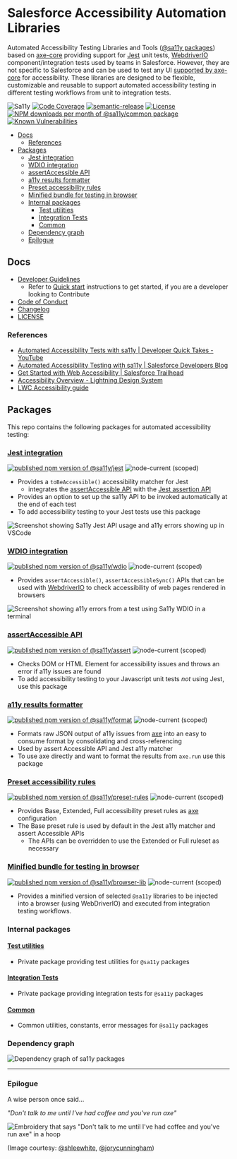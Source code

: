 # Salesforce Accessibility Automation Libraries

Automated Accessibility Testing Libraries and Tools ([@sa11y packages](https://www.npmjs.com/org/sa11y)) based on [axe-core][axe] providing support for [Jest](#jest-integration) unit tests, [WebdriverIO](#wdio-integration) component/integration tests used by teams in Salesforce. However, they are not specific to Salesforce and can be used to test any UI [supported by axe-core](https://github.com/dequelabs/axe-core#supported-browsers) for accessibility. These libraries are designed to be flexible, customizable and reusable to support automated accessibility testing in different testing workflows from unit to integration tests.

![Sa11y](https://github.com/salesforce/sa11y/workflows/CI/badge.svg)
[![Code Coverage](https://codecov.io/gh/salesforce/sa11y/branch/master/graph/badge.svg)](https://codecov.io/gh/salesforce/sa11y)
[![semantic-release](https://img.shields.io/badge/%20%20%F0%9F%93%A6%F0%9F%9A%80-semantic--release-e10079.svg?style=flat)](https://github.com/semantic-release/semantic-release)
[![License](https://img.shields.io/npm/l/@sa11y/common)](./LICENSE.txt)
[![NPM downloads per month of @sa11y/common package](https://img.shields.io/npm/dm/@sa11y/common)](https://www.npmtrends.com/@sa11y/common)
[![Known Vulnerabilities](https://snyk.io/test/github/salesforce/sa11y/badge.svg?targetFile=package.json)](https://snyk.io/test/github/salesforce/sa11y?targetFile=package.json)

<!-- START doctoc generated TOC please keep comment here to allow auto update -->
<!-- DON'T EDIT THIS SECTION, INSTEAD RE-RUN doctoc TO UPDATE -->

- [Docs](#docs)
  - [References](#references)
- [Packages](#packages)
  - [Jest integration](#jest-integration)
  - [WDIO integration](#wdio-integration)
  - [assertAccessible API](#assertaccessible-api)
  - [a11y results formatter](#a11y-results-formatter)
  - [Preset accessibility rules](#preset-accessibility-rules)
  - [Minified bundle for testing in browser](#minified-bundle-for-testing-in-browser)
  - [Internal packages](#internal-packages)
    - [Test utilities](#test-utilities)
    - [Integration Tests](#integration-tests)
    - [Common](#common)
  - [Dependency graph](#dependency-graph)
  - [Epilogue](#epilogue)

<!-- END doctoc generated TOC please keep comment here to allow auto update -->

## Docs

-   [Developer Guidelines](./CONTRIBUTING.md)
    -   Refer to [Quick start](./CONTRIBUTING.md#quick-start) instructions to get started, if you are a developer looking to Contribute
-   [Code of Conduct](./CODE_OF_CONDUCT.md)
-   [Changelog](./CHANGELOG.md)
-   [LICENSE](./LICENSE.txt)

### References

-   [Automated Accessibility Tests with sa11y | Developer Quick Takes - YouTube](https://www.youtube.com/watch?v=ScqZisOBbUM&list=PLgIMQe2PKPSJdFGHjGpjd1FbCsOqq5H8t&index=21)
-   [Automated Accessibility Testing with sa11y | Salesforce Developers Blog](https://developer.salesforce.com/blogs/2020/10/automated-accessibility-testing-with-sa11y.html)
-   [Get Started with Web Accessibility | Salesforce Trailhead](https://trailhead.salesforce.com/en/content/learn/trails/get-started-with-web-accessibility)
-   [Accessibility Overview - Lightning Design System](https://www.lightningdesignsystem.com/accessibility/overview/)
-   [LWC Accessibility guide](https://lwc.dev/guide/accessibility)

## Packages

This repo contains the following packages for automated accessibility testing:

### [Jest integration](./packages/jest/README.md)

[![published npm version of @sa11y/jest](https://img.shields.io/npm/v/@sa11y/jest)](https://www.npmjs.com/package/@sa11y/jest)
![node-current (scoped)](https://img.shields.io/node/v/@sa11y/jest)

-   Provides a `toBeAccessible()` accessibility matcher for Jest
    -   integrates the [assertAccessible API](./packages/assert/README.md) with the [Jest assertion API](https://jestjs.io/docs/en/using-matchers)
-   Provides an option to set up the sa11y API to be invoked automatically at the end of each test
-   To add accessibility testing to your Jest tests use this package

![Screenshot showing Sa11y Jest API usage and a11y errors showing up in VSCode](https://github.com/salesforce/sa11y/blob/media/screenshot/jest.png?raw=true)

### [WDIO integration](./packages/wdio/README.md)

[![published npm version of @sa11y/wdio](https://img.shields.io/npm/v/@sa11y/wdio)](https://www.npmjs.com/package/@sa11y/wdio)
![node-current (scoped)](https://img.shields.io/node/v/@sa11y/wdio)

-   Provides `assertAccessible()`, `assertAccessibleSync()` APIs that can be used with [WebdriverIO](https://webdriver.io/) to check accessibility of web pages rendered in browsers

![Screenshot showing a11y errors from a test using Sa11y WDIO in a terminal](https://github.com/salesforce/sa11y/blob/media/screenshot/wdio.png?raw=true)

### [assertAccessible API](./packages/assert/README.md)

[![published npm version of @sa11y/assert](https://img.shields.io/npm/v/@sa11y/assert)](https://www.npmjs.com/package/@sa11y/assert)
![node-current (scoped)](https://img.shields.io/node/v/@sa11y/assert)

-   Checks DOM or HTML Element for accessibility issues and throws an error if a11y issues are found
-   To add accessibility testing to your Javascript unit tests _not_ using Jest, use this package

### [a11y results formatter](./packages/format/README.md)

[![published npm version of @sa11y/format](https://img.shields.io/npm/v/@sa11y/format)](https://www.npmjs.com/package/@sa11y/format)
![node-current (scoped)](https://img.shields.io/node/v/@sa11y/format)

-   Formats raw JSON output of a11y issues from [axe] into an easy to consume format by consolidating and cross-referencing
-   Used by assert Accessible API and Jest a11y matcher
-   To use axe directly and want to format the results from `axe.run` use this package

### [Preset accessibility rules](./packages/preset-rules/README.md)

[![published npm version of @sa11y/preset-rules](https://img.shields.io/npm/v/@sa11y/preset-rules)](https://www.npmjs.com/package/@sa11y/preset-rules)
![node-current (scoped)](https://img.shields.io/node/v/@sa11y/preset-rules)

-   Provides Base, Extended, Full accessibility preset rules as [axe] configuration
-   The Base preset rule is used by default in the Jest a11y matcher and assert Accessible APIs
    -   The APIs can be overridden to use the Extended or Full ruleset as necessary

### [Minified bundle for testing in browser](./packages/browser-lib/README.md)

[![published npm version of @sa11y/browser-lib](https://img.shields.io/npm/v/@sa11y/browser-lib)](https://www.npmjs.com/package/@sa11y/browser-lib)
![node-current (scoped)](https://img.shields.io/node/v/@sa11y/browser-lib)

-   Provides a minified version of selected `@sa11y` libraries to be injected into a browser (using WebDriverIO) and executed from integration testing workflows.

### Internal packages

#### [Test utilities](./packages/test-utils/README.md)

-   Private package providing test utilities for `@sa11y` packages

#### [Integration Tests](./packages/test-integration/README.md)

-   Private package providing integration tests for `@sa11y` packages

#### [Common](./packages/common/README.md)

-   Common utilities, constants, error messages for `@sa11y` packages

### Dependency graph

![Dependency graph of sa11y packages](docs/sa11y_dependency_graph.svg)

---

### Epilogue

A wise person once said…

<!-- cSpell:disable -->

_"Don't talk to me until I've had coffee and you've run axe"_

![Embroidery that says "Don't talk to me until I've had coffee and you've run axe" in a hoop](https://github.com/salesforce/sa11y/blob/media/axe_embroidery.jpeg?raw=true)

(Image courtesy: [@shleewhite](https://github.com/shleewhite), [@jorycunningham](https://github.com/jorycunningham))

<!-- cSpell:enable -->

[axe]: https://github.com/dequelabs/axe-core
